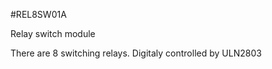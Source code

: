 <!--- PrjInfo ---> <!--- Please remove this line after manually editing --->
<!--- 00a56be08b96043df9e37d6aff7b6990 --->
<!--- Created:20170112-18:22: ---> 
<!--- Author:Mlab: ---> 
<!--- AuthorEmail:mlab@mlab.cz: ---> 
<!--- Tags:imported: ---> 
<!--- Ust:None: ---> 
<!--- Name:REL8SW01A: --->
#REL8SW01A 
<!--- LongName --->
Relay switch module
<!--- ELongName ---> 

<!--- Lead --->
There are 8 switching relays. Digitaly controlled by ULN2803
<!--- ELead ---> 


​
​
<!--- Description --->
<!--- EDescription --->
<!--- Content --->
<!--- EContent --->
            